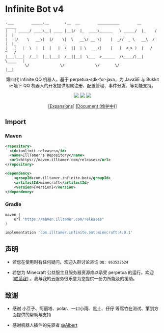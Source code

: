 # Infinite Bot v4

```
.___        _____.__       .__  __        __________        __       _____  
|   | _____/ ____\__| ____ |__|/  |_  ____\______   \ _____/  |_    /  |  | 
|   |/    \   __\|  |/    \|  \   __\/ __ \|    |  _//  _ \   __\  /   |  |_
|   |   |  \  |  |  |   |  \  ||  | \  ___/|    |   (  <_> )  |   /    ^   /
|___|___|  /__|  |__|___|  /__||__|  \___  >______  /\____/|__|   \____   | 
         \/              \/              \/       \/                   |__| 
```

<p align="center">
   第四代 Infinite QQ 机器人。基于 perpetua-sdk-for-java，为 JavaSE 与 Bukkit 环境下 QQ 机器人的开发提供附属注册、配置管理、事件分发、等功能支持。
<p>

<p align="center">
    <a alt="License" href="https://www.gnu.org/licenses/agpl-3.0.en.html"><image src="https://img.shields.io/badge/license-AGPLv3-4EB1BA.svg"></image></a>
    <a alt="Perpetua" href="https://github.com/IUnlimit/perpetua-sdk-for-java"><image src="https://img.shields.io/badge/Perpetua-SDK-blue"></image></a>   
    <a alt="Release" href="https://github.com/IllTamer/infinitebot4/releases"><image src="https://img.shields.io/github/release/IllTamer/infinitebot4.svg"></image></a>
</p>

<p align="center">
    <a href="https://github.com/IllTamer/infinitebot4-expansion">[Expansions]</a>
    <a href="https://illtamer.github.io/infinitebot4/">[Document (维护中)]</a>
</p>

## Import

### Maven

```xml
<repository>
  <id>iunlimit-releases</id>
  <name>IllTamer's Repository</name>
  <url>https://maven.illtamer.com/releases</url>
</repository>
```

```xml
<dependency>
    <groupId>com.illtamer.infinite.bot</groupId>
    <artifactId>minecraft</artifactId>
    <version>{version}</version>
</dependency>
```

### Gradle

```groovy
maven {
    url "https://maven.illtamer.com/releases"
}
```

```groovy
implementation 'com.illtamer.infinite.bot:minecraft:4.0.1'
```

## 声明

- 若您在使用时有任何疑问，欢迎入群讨论咨询 `QQ: 863522624`

- 若您为 Minecraft 公益服主且服务器资源难以承受 perpetua 的运行，欢迎 [[联系我]](https://api.vvhan.com/api/qqCard?qq=765743073) 。我与我的云服务很乐意为您提供一份力所能及的援助。

## 致谢

- 感谢 小豆子、阿丽塔、polar、一口小雨、黑土、仔仔 等腐竹在测试、策划方面提供的帮助与支持

- 感谢机器人插件的先驱者 [@Albert](https://github.com/mcdoeswhat)